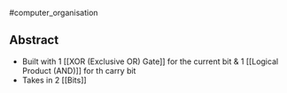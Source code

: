 #computer_organisation 
## Abstract
- Built with 1 [[XOR (Exclusive OR) Gate]] for the current bit & 1 [[Logical Product (AND)]] for th carry bit
- Takes in 2 [[Bits]]